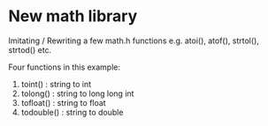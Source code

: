 # New math library
Imitating / Rewriting a few math.h functions e.g. atoi(), atof(), strtol(), strtod() etc.

Four functions in this example:
1. toint() : string to int
2. tolong() : string to long long int
3. tofloat() : string to float
4. todouble() : string to double
